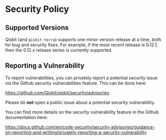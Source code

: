 # Security Policy

## Supported Versions

Qiskit (and `qiskit-terra`) supports one minor version release at a time, both for bug and
security fixes. For example, if the most recent release is 0.12.1, then the 0.12.x
release series is currently supported.

## Reporting a Vulnerability

To report vulnerabilities, you can privately report a potential security issue
via the Github security vulnerabilities feature. This can be done here:

https://github.com/Qiskit/qiskit/security/advisories

Please do **not** open a public issue about a potential security vulnerability.

You can find more details on the security vulnerability feature in the Github
documentation here:

https://docs.github.com/en/code-security/security-advisories/guidance-on-reporting-and-writing/privately-reporting-a-security-vulnerability
